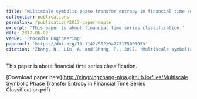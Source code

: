 ```yaml
---
title: "Multiscale symbolic phase transfer entropy in financial time series classification"
collection: publications
permalink: /publication/2017-paper-mspte
excerpt: 'This paper is about financial time series classification.'
date: 2017-06-02
venue: 'Procedia Engineering'
paperurl: 'https://doi.org/10.1142/S02194775175001953'
citation: 'Zhang, N., Lin, A. and Shang, P., 2017. "Multiscale symbolic phase transfer entropy in financial time series classification." <i>Fluctuation and Noise Letters</i>. 16(02), p.1750019.'
---
```

This paper is about financial time series classification.

[Download paper here](http://ningningzhang-nina.github.io/files/Multiscale Symbolic Phase Transfer Entropy in Financial Time Series Classification.pdf)

